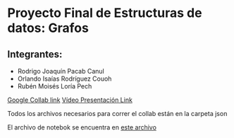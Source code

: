 # Proyecto Final de Estructuras de datos: Grafos

## Integrantes: 

- Rodrigo Joaquín Pacab Canul
- Orlando Isaías Rodríguez Couoh
- Rubén Moisés Loría Pech

[Google Collab link](https://colab.research.google.com/drive/1jwk7xCMUwL9dkWyAI4oqZQeduxHKho_o)
[Vídeo Presentación Link](youtube.com)

Todos los archivos necesarios para correr el collab están en la carpeta json

El archivo de notebok se encuentra en [este archivo](notebook.ipynb)
